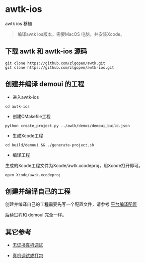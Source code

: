 # awtk-ios

awtk ios 移植

> 编译awtk ios版本，需要MacOS 电脑，并安装Xcode。

## 下载 awtk 和 awtk-ios 源码

```
git clone https://github.com/zlgopen/awtk.git
git clone https://github.com/zlgopen/awtk-ios.git
```

## 创建并编译 demoui 的工程

* 进入awtk-ios

```
cd awtk-ios 
```

* 创建CMakefile工程

```
python create_project.py ../awtk/demos/demoui_build.json
```

* 生成Xcode工程

```
cd build/demoui && ./generate-project.sh
```

* 编译工程

生成的Xcode工程文件为Xcode/awtk.xcodeproj，用Xcode打开即可。

```
open Xcode/awtk.xcodeproj
```


## 创建并编译自己的工程

创建并编译自己的工程需要先写一个配置文件，请参考 [平台编译配置](https://github.com/zlgopen/awtk/blob/master/docs/build_config.md)

后续过程和 demoui 完全一样。

## 其它参考

* [无证书真机调试](https://blog.csdn.net/zhenggaoxing/article/details/79042382)

* [真机调试或打包](https://juejin.im/post/5d1c6b2051882541fc2e096e)
